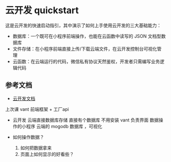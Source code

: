 # 云开发 quickstart

这是云开发的快速启动指引，其中演示了如何上手使用云开发的三大基础能力：

- 数据库：一个既可在小程序前端操作，也能在云函数中读写的 JSON 文档型数据库
- 文件存储：在小程序前端直接上传/下载云端文件，在云开发控制台可视化管理
- 云函数：在云端运行的代码，微信私有协议天然鉴权，开发者只需编写业务逻辑代码

## 参考文档

- [云开发文档](https://developers.weixin.qq.com/miniprogram/dev/wxcloud/basis/getting-started.html)


上次课 vant 前端框架 + 工厂api
- 云开发
    云端直接数据库存储
    直接有个数据库 不用安装
    vant 负责界面
    数据操作的小程序 云端的 mogodb 数据库 ，可视化
- 如何操作数据？

    1. 如何把数据拿来
    2. 页面上如何显示的好看些？
